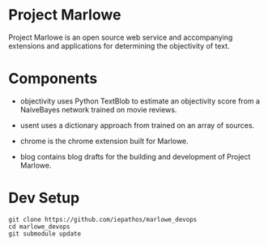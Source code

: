 # Project Marlowe

Project Marlowe is an open source web service and accompanying extensions and applications for determining the objectivity of text.

# Components

+ objectivity uses Python TextBlob to estimate an objectivity score from a NaiveBayes network trained on movie reviews.

+ usent uses a dictionary approach from []() trained on an array of sources.

+ chrome is the chrome extension built for Marlowe.

+ blog contains blog drafts for the building and development of Project Marlowe.

# Dev Setup

````shell
git clone https://github.com/iepathos/marlowe_devops
cd marlowe_devops
git submodule update
````
